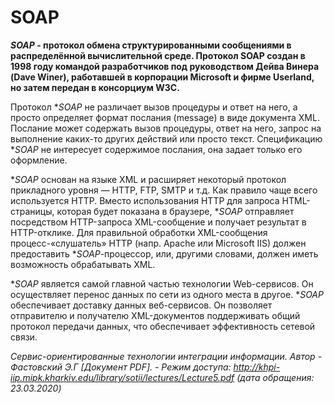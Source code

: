 # SOAP

***SOAP* - протокол обмена структурированными сообщениями в распределённой вычислительной среде.
Протокол **SOAP** создан в 1998 году командой разработчиков под руководством Дейва Винера (Dave Winer), работавшей в корпорации Microsoft и фирме Userland, но затем передан в консорциум W3C.**

Протокол **SOAP* не различает вызов процедуры и ответ на него, а просто определяет формат послания (message) в виде документа XML. Послание может содержать вызов процедуры, ответ на него, запрос на выполнение каких-то других действий или просто текст.
Спецификацию **SOAP* не интересует содержимое послания, она задает только его оформление.

**SOAP* основан на языке XML и расширяет некоторый протокол прикладного уровня — HTTP, FTP, SMTP и т.д. Как правило чаще всего используется HTTP. Вместо использования HTTP для запроса HTML-страницы, которая будет показана в браузере, **SOAP* отправляет посредством HTTP-запроса XML-сообщение и получает результат в HTTP-отклике. Для правильной обработки XML-сообщения процесс-«слушатель» HTTP (напр. Apache или Microsoft IIS) должен предоставить **SOAP*-процессор, или, другими словами, должен иметь возможность обрабатывать XML.

**SOAP* является самой главной частью технологии Web-сервисов. Он осуществляет перенос данных по сети из одного места в другое. **SOAP* обеспечивает доставку данных веб-сервисов. Он позволяет отправителю и получателю XML-документов поддерживать общий протокол передачи данных, что обеспечивает эффективность сетевой связи.

*Сервис-ориентированные технологии интеграции информации. Автор - Фастовский Э.Г [Документ PDF]. - Режим доступа: http://khpi-iip.mipk.kharkiv.edu/library/sotii/lectures/Lecture5.pdf (дата обращения: 23.03.2020)*
